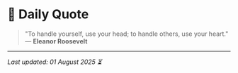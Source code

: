 # 📜 Daily Quote

> "To handle yourself, use your head; to handle others, use your heart."  
> — **Eleanor Roosevelt**

---

_Last updated: 01 August 2025 ⏳_
